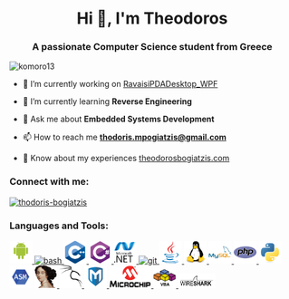 <h1 align="center">Hi 👋, I'm Theodoros</h1>
<h3 align="center">A passionate Computer Science student from Greece</h3>

<p align="left"> <img src="https://komarev.com/ghpvc/?username=komoro13&label=Profile%20views&color=0e75b6&style=flat" alt="komoro13" /> </p>

- 🔭 I’m currently working on [RavaisiPDADesktop_WPF](github.com/RavaisiPDADesktop_WPF)

- 🌱 I’m currently learning **Reverse Engineering**

- 💬 Ask me about **Embedded Systems Development**

- 📫 How to reach me **thodoris.mpogiatzis@gmail.com**

- 📄 Know about my experiences [theodorosbogiatzis.com](https://www.theodorosbogiatzis.com)

<h3 align="left">Connect with me:</h3>
<p align="left">
<a href="https://linkedin.com/in/thodoris-bogiatzis" target="blank"><img align="center" src="https://raw.githubusercontent.com/rahuldkjain/github-profile-readme-generator/master/src/images/icons/Social/linked-in-alt.svg" alt="thodoris-bogiatzis" height="30" width="40" /></a>
</p>


<h3 align="left">Languages and Tools:</h3>
<p align="left"> 

<a href="https://developer.android.com" target="_blank" rel="noreferrer">
<img src="https://raw.githubusercontent.com/devicons/devicon/master/icons/android/android-original-wordmark.svg" alt="android" width="40" height="40"/> 
</a> 

<a href="https://www.gnu.org/software/bash/" target="_blank" rel="noreferrer"> 
<img src="https://www.vectorlogo.zone/logos/gnu_bash/gnu_bash-icon.svg" alt="bash" width="40" height="40"/> </a> 

<a href="https://www.w3schools.com/cpp/" target="_blank" rel="noreferrer"> 
<img src="https://raw.githubusercontent.com/devicons/devicon/master/icons/cplusplus/cplusplus-original.svg" alt="cplusplus" width="40" height="40"/> 
</a> 

<a href="https://www.w3schools.com/cs/" target="_blank" rel="noreferrer"> 
<img src="https://raw.githubusercontent.com/devicons/devicon/master/icons/csharp/csharp-original.svg" alt="csharp" width="40" height="40"/> 
</a> 

<a href="https://dotnet.microsoft.com/" target="_blank" rel="noreferrer"> 
<img src="https://raw.githubusercontent.com/devicons/devicon/master/icons/dot-net/dot-net-original-wordmark.svg" alt="dotnet" width="40" height="40"/> 
</a> 

<a href="https://git-scm.com/" target="_blank" rel="noreferrer"> 
<img src="https://www.vectorlogo.zone/logos/git-scm/git-scm-icon.svg" alt="git" width="40" height="40"/> 
</a> 

<a href="https://www.java.com" target="_blank" rel="noreferrer"> 
<img src="https://raw.githubusercontent.com/devicons/devicon/master/icons/java/java-original.svg" alt="java" width="40" height="40"/> 
</a> 

<a href="https://www.linux.org/" target="_blank" rel="noreferrer"> 
<img src="https://raw.githubusercontent.com/devicons/devicon/master/icons/linux/linux-original.svg" alt="linux" width="40" height="40"/> 
</a> 

<a href="https://www.mysql.com/" target="_blank" rel="noreferrer"> 
<img src="https://raw.githubusercontent.com/devicons/devicon/master/icons/mysql/mysql-original-wordmark.svg" alt="mysql" width="40" height="40"/>
</a> 



<a href="https://www.php.net" target="_blank" rel="noreferrer"> 
<img src="https://raw.githubusercontent.com/devicons/devicon/master/icons/php/php-original.svg" alt="php" width="40" height="40"/> 
</a> 

<a href="https://www.python.org" target="_blank" rel="noreferrer">
<img src="https://raw.githubusercontent.com/devicons/devicon/master/icons/python/python-original.svg" alt="python" width="40" height="40"/> 
</a>

<img src="rsc/assembly_logo.jpg" alt="Assembly" width="40" height="40"/> 

<a href="https://hex-rays.com/ida-pro" target="_blank" rel="noreferrer">
<img src="rsc/ida_logo.png" alt="IDA" width="40" height="40"/> 
</a>

<a href="https://www.kali.org/" target="_blank" rel="noreferrer">
<img src="rsc/kali_logo.png" alt="Kali Linux" width="40" height="40"/> 
</a>

<a href="https://www.metasploit.com/" target="_blank" rel="noreferrer">
<img src="rsc/metasploit_logo.png" alt="Metasploit" width="40" height="40"/> 
</a>

<a href="https://www.microchip.com/en-us/products/microcontrollers-and-microprocessors" target="_blank" rel="noreferrer">
<img src="rsc/microchip_logo.png" alt="PIC Microcontollers" width="74.59" height="40"/> 
</a>

<a href="https://learn.microsoft.com/en-us/office/vba/api/overview/language-reference" target="_blank" rel="noreferrer">
<img src="rsc/VBA_logo.png" alt="VBA" width="40" height="40"/> 
</a>

<a href="https://www.wireshark.org/" target="_blank" rel="noreferrer">
<img src="rsc/Wireshark.png" alt="Wireshark" width="65" height="24.5"/> 
</a>

</p>
